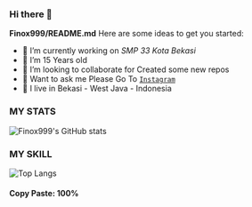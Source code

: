 ### Hi there 👋

 **Finox999/README.md** 
Here are some ideas to get you started:

- 🔭 I’m currently working on *SMP 33 Kota Bekasi*
- 🌱 I’m 15 Years old
- 👯 I’m looking to collaborate for Created some new repos
- 💬 Want to ask me Please Go To [`Instagram`](Instagram.com/finoooooo_)
- 📍 I live in Bekasi - West Java - Indonesia




### MY STATS 

 ![Finox999's GitHub stats](https://github-readme-stats.vercel.app/api?username=Finox999&show_icons=true&theme=radical)

### MY SKILL 
 ![Top Langs](https://github-readme-stats.vercel.app/api/top-langs/?username=Finox999&layout=compact)
#### Copy Paste: 100%
